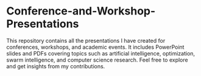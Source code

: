 # Conference-and-Workshop-Presentations
This repository contains all the presentations I have created for conferences, workshops, and academic events. It includes PowerPoint slides and PDFs covering topics such as artificial intelligence, optimization, swarm intelligence, and computer science research. Feel free to explore and get insights from my contributions.
